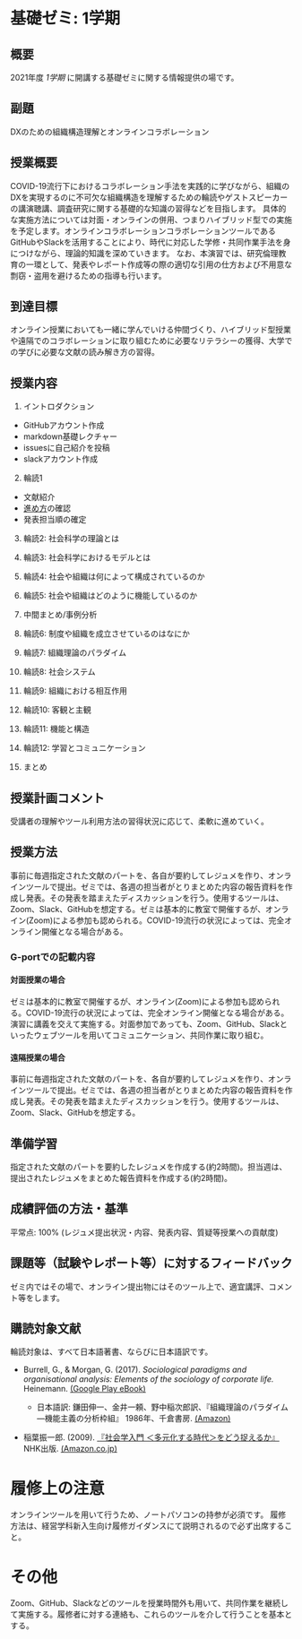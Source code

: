 # 基礎ゼミ: 1学期
## 概要
2021年度 _1学期_ に開講する基礎ゼミに関する情報提供の場です。

## 副題
DXのための組織構造理解とオンラインコラボレーション

## 授業概要
COVID-19流行下におけるコラボレーション手法を実践的に学びながら、組織のDXを実現するのに不可欠な組織構造を理解するための輪読やゲストスピーカーの講演聴講、調査研究に関する基礎的な知識の習得などを目指します。
具体的な実施方法については対面・オンラインの併用、つまりハイブリッド型での実施を予定します。オンラインコラボレーションコラボレーションツールであるGitHubやSlackを活用することにより、時代に対応した学修・共同作業手法を身につけながら、理論的知識を深めていきます。
なお、本演習では、研究倫理教育の一環として、発表やレポート作成等の際の適切な引用の仕方および不用意な剽窃・盗用を避けるための指導も行います。

## 到達目標
オンライン授業においても一緒に学んでいける仲間づくり、ハイブリッド型授業や遠隔でのコラボレーションに取り組むために必要なリテラシーの獲得、大学での学びに必要な文献の読み解き方の習得。

## 授業内容
1. イントロダクション
  - GitHubアカウント作成
  - markdown基礎レクチャー
  - issuesに自己紹介を投稿
  - slackアカウント作成  

2. 輪読1
  - 文献紹介
  - [進め方](https://github.com/icat-lab/icat_lab/blob/master/literature_review.md)の確認
  - 発表担当順の確定   

3. 輪読2: 社会科学の理論とは

4. 輪読3: 社会科学におけるモデルとは

5. 輪読4: 社会や組織は何によって構成されているのか

6. 輪読5: 社会や組織はどのように機能しているのか

7. 中間まとめ/事例分析

8. 輪読6: 制度や組織を成立させているのはなにか

9. 輪読7: 組織理論のパラダイム

10. 輪読8: 社会システム

11. 輪読9: 組織における相互作用

12. 輪読10: 客観と主観

13. 輪読11: 機能と構造

14. 輪読12: 学習とコミュニケーション

15. まとめ

## 授業計画コメント
受講者の理解やツール利用方法の習得状況に応じて、柔軟に進めていく。

## 授業方法
事前に毎週指定された文献のパートを、各自が要約してレジュメを作り、オンラインツールで提出。ゼミでは、各週の担当者がとりまとめた内容の報告資料を作成し発表。その発表を踏まえたディスカッションを行う。使用するツールは、Zoom、Slack、GitHubを想定する。ゼミは基本的に教室で開催するが、オンライン(Zoom)による参加も認められる。COVID-19流行の状況によっては、完全オンライン開催となる場合がある。

### G-portでの記載内容
#### 対面授業の場合
ゼミは基本的に教室で開催するが、オンライン(Zoom)による参加も認められる。COVID-19流行の状況によっては、完全オンライン開催となる場合がある。演習に講義を交えて実施する。対面参加であっても、Zoom、GitHub、Slackといったウェブツールを用いてコミュニケーション、共同作業に取り組む。

#### 遠隔授業の場合
 事前に毎週指定された文献のパートを、各自が要約してレジュメを作り、オンラインツールで提出。ゼミでは、各週の担当者がとりまとめた内容の報告資料を作成し発表。その発表を踏まえたディスカッションを行う。使用するツールは、Zoom、Slack、GitHubを想定する。


## 準備学習
指定された文献のパートを要約したレジュメを作成する(約2時間)。担当週は、提出されたレジュメをまとめた報告資料を作成する(約2時間)。

## 成績評価の方法・基準
平常点: 100% (レジュメ提出状況・内容、発表内容、質疑等授業への貢献度)

## 課題等（試験やレポート等）に対するフィードバック
ゼミ内ではその場で、オンライン提出物にはそのツール上で、適宜講評、コメント等をします。

## 購読対象文献
輪読対象は、すべて日本語著書、ならびに日本語訳です。

- Burrell, G., & Morgan, G. (2017). *Sociological paradigms and organisational analysis: Elements of the sociology of corporate life.* Heinemann. [(Google Play eBook)](https://play.google.com/store/books/details?id=8UtBDgAAQBAJ)
  - 日本語訳: 鎌田伸一、金井一頼、野中稲次郎訳、『組織理論のパラダイム―機能主義の分析枠組』 1986年、千倉書房. [(Amazon)](https://www.amazon.co.jp/dp/4805105364)

- 稲葉振一郎. (2009). [『社会学入門 ＜多元化する時代＞をどう捉えるか』](https://www.nhk-book.co.jp/detail/000000911362009.html) NHK出版. [(Amazon.co.jp)](https://www.amazon.co.jp/dp/4140911360)

# 履修上の注意
オンラインツールを用いて行うため、ノートパソコンの持参が必須です。
履修方法は、経営学科新入生向け履修ガイダンスにて説明されるので必ず出席すること。

# その他
Zoom、GitHub、Slackなどのツールを授業時間外も用いて、共同作業を継続して実施する。履修者に対する連絡も、これらのツールを介して行うことを基本とする。
